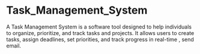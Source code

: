 # Task_Management_System
A Task Management System is a software tool designed to help individuals to organize, prioritize, and track tasks and projects. It allows users to create tasks, assign deadlines, set priorities, and track progress in real-time , send email. 
